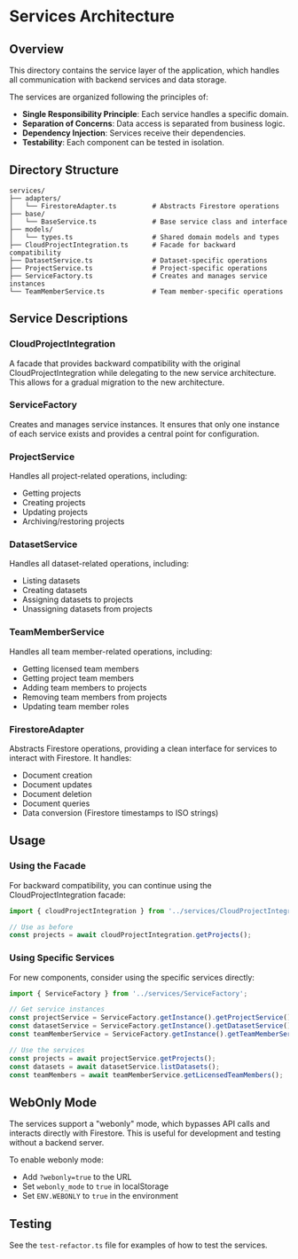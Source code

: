 # Services Architecture

## Overview

This directory contains the service layer of the application, which handles all communication with backend services and data storage.

The services are organized following the principles of:
- **Single Responsibility Principle**: Each service handles a specific domain.
- **Separation of Concerns**: Data access is separated from business logic.
- **Dependency Injection**: Services receive their dependencies.
- **Testability**: Each component can be tested in isolation.

## Directory Structure

```
services/
├── adapters/
│   └── FirestoreAdapter.ts         # Abstracts Firestore operations
├── base/
│   └── BaseService.ts              # Base service class and interface
├── models/
│   └── types.ts                    # Shared domain models and types
├── CloudProjectIntegration.ts      # Facade for backward compatibility
├── DatasetService.ts               # Dataset-specific operations
├── ProjectService.ts               # Project-specific operations
├── ServiceFactory.ts               # Creates and manages service instances
└── TeamMemberService.ts            # Team member-specific operations
```

## Service Descriptions

### CloudProjectIntegration

A facade that provides backward compatibility with the original CloudProjectIntegration while delegating to the new service architecture. This allows for a gradual migration to the new architecture.

### ServiceFactory

Creates and manages service instances. It ensures that only one instance of each service exists and provides a central point for configuration.

### ProjectService

Handles all project-related operations, including:
- Getting projects
- Creating projects
- Updating projects
- Archiving/restoring projects

### DatasetService

Handles all dataset-related operations, including:
- Listing datasets
- Creating datasets
- Assigning datasets to projects
- Unassigning datasets from projects

### TeamMemberService

Handles all team member-related operations, including:
- Getting licensed team members
- Getting project team members
- Adding team members to projects
- Removing team members from projects
- Updating team member roles

### FirestoreAdapter

Abstracts Firestore operations, providing a clean interface for services to interact with Firestore. It handles:
- Document creation
- Document updates
- Document deletion
- Document queries
- Data conversion (Firestore timestamps to ISO strings)

## Usage

### Using the Facade

For backward compatibility, you can continue using the CloudProjectIntegration facade:

```typescript
import { cloudProjectIntegration } from '../services/CloudProjectIntegration';

// Use as before
const projects = await cloudProjectIntegration.getProjects();
```

### Using Specific Services

For new components, consider using the specific services directly:

```typescript
import { ServiceFactory } from '../services/ServiceFactory';

// Get service instances
const projectService = ServiceFactory.getInstance().getProjectService();
const datasetService = ServiceFactory.getInstance().getDatasetService();
const teamMemberService = ServiceFactory.getInstance().getTeamMemberService();

// Use the services
const projects = await projectService.getProjects();
const datasets = await datasetService.listDatasets();
const teamMembers = await teamMemberService.getLicensedTeamMembers();
```

## WebOnly Mode

The services support a "webonly" mode, which bypasses API calls and interacts directly with Firestore. This is useful for development and testing without a backend server.

To enable webonly mode:
- Add `?webonly=true` to the URL
- Set `webonly_mode` to `true` in localStorage
- Set `ENV.WEBONLY` to `true` in the environment

## Testing

See the `test-refactor.ts` file for examples of how to test the services.
